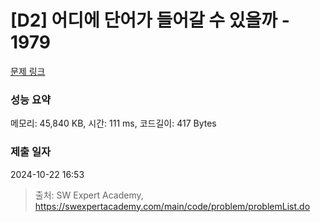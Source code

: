 # [D2] 어디에 단어가 들어갈 수 있을까 - 1979 

[문제 링크](https://swexpertacademy.com/main/code/problem/problemDetail.do?contestProbId=AV5PuPq6AaQDFAUq) 

### 성능 요약

메모리: 45,840 KB, 시간: 111 ms, 코드길이: 417 Bytes

### 제출 일자

2024-10-22 16:53



> 출처: SW Expert Academy, https://swexpertacademy.com/main/code/problem/problemList.do